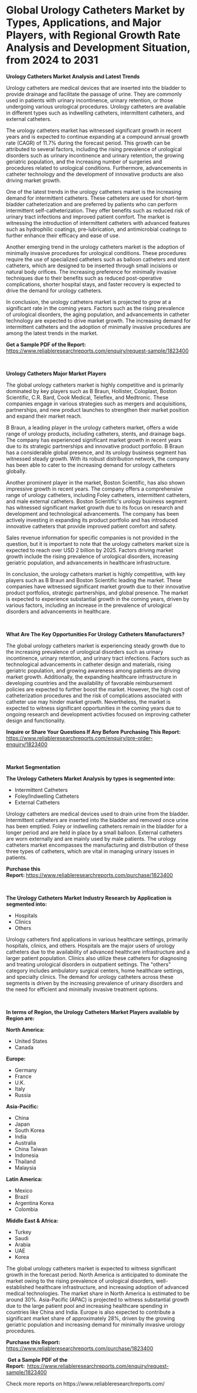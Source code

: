 <p><h1>Global Urology Catheters Market by Types, Applications, and Major Players, with Regional Growth Rate Analysis and Development Situation, from 2024 to 2031</h1></p><p><strong>Urology Catheters Market Analysis and Latest Trends</strong></p>
<p><p>Urology catheters are medical devices that are inserted into the bladder to provide drainage and facilitate the passage of urine. They are commonly used in patients with urinary incontinence, urinary retention, or those undergoing various urological procedures. Urology catheters are available in different types such as indwelling catheters, intermittent catheters, and external catheters.</p><p>The urology catheters market has witnessed significant growth in recent years and is expected to continue expanding at a compound annual growth rate (CAGR) of 11.7% during the forecast period. This growth can be attributed to several factors, including the rising prevalence of urological disorders such as urinary incontinence and urinary retention, the growing geriatric population, and the increasing number of surgeries and procedures related to urological conditions. Furthermore, advancements in catheter technology and the development of innovative products are also driving market growth.</p><p>One of the latest trends in the urology catheters market is the increasing demand for intermittent catheters. These catheters are used for short-term bladder catheterization and are preferred by patients who can perform intermittent self-catheterization. They offer benefits such as reduced risk of urinary tract infections and improved patient comfort. The market is witnessing the introduction of intermittent catheters with advanced features such as hydrophilic coatings, pre-lubrication, and antimicrobial coatings to further enhance their efficacy and ease of use.</p><p>Another emerging trend in the urology catheters market is the adoption of minimally invasive procedures for urological conditions. These procedures require the use of specialized catheters such as balloon catheters and stent catheters, which are designed to be inserted through small incisions or natural body orifices. The increasing preference for minimally invasive techniques due to their benefits such as reduced post-operative complications, shorter hospital stays, and faster recovery is expected to drive the demand for urology catheters.</p><p>In conclusion, the urology catheters market is projected to grow at a significant rate in the coming years. Factors such as the rising prevalence of urological disorders, the aging population, and advancements in catheter technology are expected to drive market growth. The increasing demand for intermittent catheters and the adoption of minimally invasive procedures are among the latest trends in the market.</p></p>
<p><strong>Get a Sample PDF of the Report:&nbsp;</strong> <a href="https://www.reliableresearchreports.com/enquiry/request-sample/1823400">https://www.reliableresearchreports.com/enquiry/request-sample/1823400</a></p>
<p>&nbsp;</p>
<p><strong>Urology Catheters Major Market Players</strong></p>
<p><p>The global urology catheters market is highly competitive and is primarily dominated by key players such as B Braun, Hollister, Coloplast, Boston Scientific, C.R. Bard, Cook Medical, Teleflex, and Medtronic. These companies engage in various strategies such as mergers and acquisitions, partnerships, and new product launches to strengthen their market position and expand their market reach.</p><p>B Braun, a leading player in the urology catheters market, offers a wide range of urology products, including catheters, stents, and drainage bags. The company has experienced significant market growth in recent years due to its strategic partnerships and innovative product portfolio. B Braun has a considerable global presence, and its urology business segment has witnessed steady growth. With its robust distribution network, the company has been able to cater to the increasing demand for urology catheters globally.</p><p>Another prominent player in the market, Boston Scientific, has also shown impressive growth in recent years. The company offers a comprehensive range of urology catheters, including Foley catheters, intermittent catheters, and male external catheters. Boston Scientific's urology business segment has witnessed significant market growth due to its focus on research and development and technological advancements. The company has been actively investing in expanding its product portfolio and has introduced innovative catheters that provide improved patient comfort and safety.</p><p>Sales revenue information for specific companies is not provided in the question, but it is important to note that the urology catheters market size is expected to reach over USD 2 billion by 2025. Factors driving market growth include the rising prevalence of urological disorders, increasing geriatric population, and advancements in healthcare infrastructure.</p><p>In conclusion, the urology catheters market is highly competitive, with key players such as B Braun and Boston Scientific leading the market. These companies have witnessed significant market growth due to their innovative product portfolios, strategic partnerships, and global presence. The market is expected to experience substantial growth in the coming years, driven by various factors, including an increase in the prevalence of urological disorders and advancements in healthcare.</p></p>
<p>&nbsp;</p>
<p><strong>What Are The Key Opportunities For Urology Catheters Manufacturers?</strong></p>
<p><p>The global urology catheters market is experiencing steady growth due to the increasing prevalence of urological disorders such as urinary incontinence, urinary retention, and urinary tract infections. Factors such as technological advancements in catheter design and materials, rising geriatric population, and growing awareness among patients are driving market growth. Additionally, the expanding healthcare infrastructure in developing countries and the availability of favorable reimbursement policies are expected to further boost the market. However, the high cost of catheterization procedures and the risk of complications associated with catheter use may hinder market growth. Nevertheless, the market is expected to witness significant opportunities in the coming years due to ongoing research and development activities focused on improving catheter design and functionality.</p></p>
<p><strong>Inquire or Share Your Questions If Any Before Purchasing This Report:</strong> <a href="https://www.reliableresearchreports.com/enquiry/pre-order-enquiry/1823400">https://www.reliableresearchreports.com/enquiry/pre-order-enquiry/1823400</a></p>
<p>&nbsp;</p>
<p><strong>Market Segmentation</strong></p>
<p><strong>The Urology Catheters Market Analysis by types is segmented into:</strong></p>
<p><ul><li>Intermittent Catheters</li><li>Foley/Indwelling Catheters</li><li>External Catheters</li></ul></p>
<p><p>Urology catheters are medical devices used to drain urine from the bladder. Intermittent catheters are inserted into the bladder and removed once urine has been emptied. Foley or indwelling catheters remain in the bladder for a longer period and are held in place by a small balloon. External catheters are worn externally and are mainly used by male patients. The urology catheters market encompasses the manufacturing and distribution of these three types of catheters, which are vital in managing urinary issues in patients.</p></p>
<p><strong>Purchase this Report:&nbsp;</strong><a href="https://www.reliableresearchreports.com/purchase/1823400">https://www.reliableresearchreports.com/purchase/1823400</a></p>
<p>&nbsp;</p>
<p><strong>The Urology Catheters Market Industry Research by Application is segmented into:</strong></p>
<p><ul><li>Hospitals</li><li>Clinics</li><li>Others</li></ul></p>
<p><p>Urology catheters find applications in various healthcare settings, primarily hospitals, clinics, and others. Hospitals are the major users of urology catheters due to the availability of advanced healthcare infrastructure and a larger patient population. Clinics also utilize these catheters for diagnosing and treating urological disorders in outpatient settings. The "others" category includes ambulatory surgical centers, home healthcare settings, and specialty clinics. The demand for urology catheters across these segments is driven by the increasing prevalence of urinary disorders and the need for efficient and minimally invasive treatment options.</p></p>
<p>&nbsp;</p>
<p><strong>In terms of Region, the Urology Catheters Market Players available by Region are:</strong></p>
<p>
    <p> <strong> North America: </strong>
        <ul>
            <li>United States</li>
            <li>Canada</li>
        </ul>
        </p> 
    <p> <strong> Europe: </strong>
        <ul>
            <li>Germany</li>
            <li>France</li>
            <li>U.K.</li>
            <li>Italy</li>
            <li>Russia</li>
        </ul>
        </p> 
    <p> <strong> Asia-Pacific: </strong>
        <ul>
            <li>China</li>
            <li>Japan</li>
            <li>South Korea</li>
            <li>India</li>
            <li>Australia</li>
            <li>China Taiwan</li>
            <li>Indonesia</li>
            <li>Thailand</li>
            <li>Malaysia</li>
        </ul>
        </p> 
    <p> <strong> Latin America: </strong>
        <ul>
            <li>Mexico</li>
            <li>Brazil</li>
            <li>Argentina Korea</li>
            <li>Colombia</li>
        </ul>
        </p> 
    <p> <strong> Middle East & Africa: </strong>
        <ul>
            <li>Turkey</li>
            <li>Saudi</li>
            <li>Arabia</li>
            <li>UAE</li>
            <li>Korea</li>
        </ul>
    </p>
    </p>
<p><p>The global urology catheters market is expected to witness significant growth in the forecast period. North America is anticipated to dominate the market owing to the rising prevalence of urological disorders, well-established healthcare infrastructure, and increasing adoption of advanced medical technologies. The market share in North America is estimated to be around 30%. Asia-Pacific (APAC) is projected to witness substantial growth due to the large patient pool and increasing healthcare spending in countries like China and India. Europe is also expected to contribute a significant market share of approximately 28%, driven by the growing geriatric population and increasing demand for minimally invasive urology procedures.</p></p>
<p><strong>Purchase this Report: </strong><a href="https://www.reliableresearchreports.com/purchase/1823400">https://www.reliableresearchreports.com/purchase/1823400</a></p>
<p>&nbsp;<strong>Get a Sample PDF of the Report:&nbsp;&nbsp;</strong><a href="https://www.reliableresearchreports.com/enquiry/request-sample/1823400">https://www.reliableresearchreports.com/enquiry/request-sample/1823400</a></p>
<p><strong></strong></p>
<p>Check more reports on https://www.reliableresearchreports.com/</p>